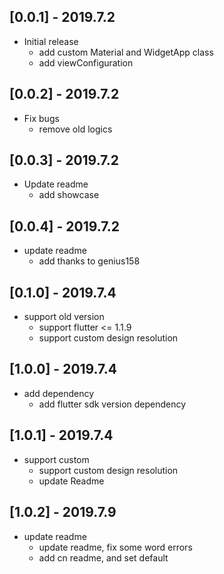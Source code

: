 ## [0.0.1] - 2019.7.2

* Initial release
    - add custom Material and WidgetApp class
    - add viewConfiguration

## [0.0.2] - 2019.7.2

* Fix bugs
    - remove old logics

## [0.0.3] - 2019.7.2

* Update readme
    - add showcase

## [0.0.4] - 2019.7.2

* update readme
    - add thanks to genius158

## [0.1.0] - 2019.7.4

* support old version
    - support flutter <= 1.1.9
    - support custom design resolution

## [1.0.0] - 2019.7.4

* add dependency
    - add flutter sdk version dependency

## [1.0.1] - 2019.7.4

* support custom
    - support custom design resolution
    - update Readme

## [1.0.2] - 2019.7.9

* update readme
    - update readme, fix some word errors
    - add cn readme, and set default